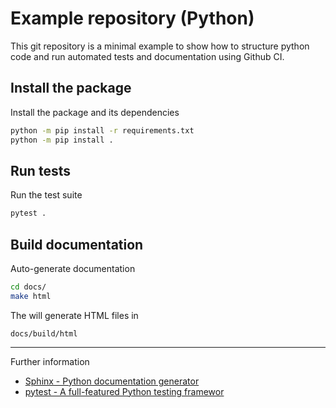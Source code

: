 # Example repository (Python)

This git repository is a minimal example to show how to structure python code
and run automated tests and documentation using Github CI.

## Install the package


Install the package and its dependencies
```sh
python -m pip install -r requirements.txt
python -m pip install .
```

## Run tests

Run the test suite
```sh
pytest .
```

## Build documentation

Auto-generate documentation
```sh
cd docs/
make html
```

The will generate HTML files in
```
docs/build/html
```

---

Further information
* [Sphinx - Python documentation generator](https://sphinx-doc.org)
* [pytest - A full-featured Python testing framewor](https://docs.pytest.org)
